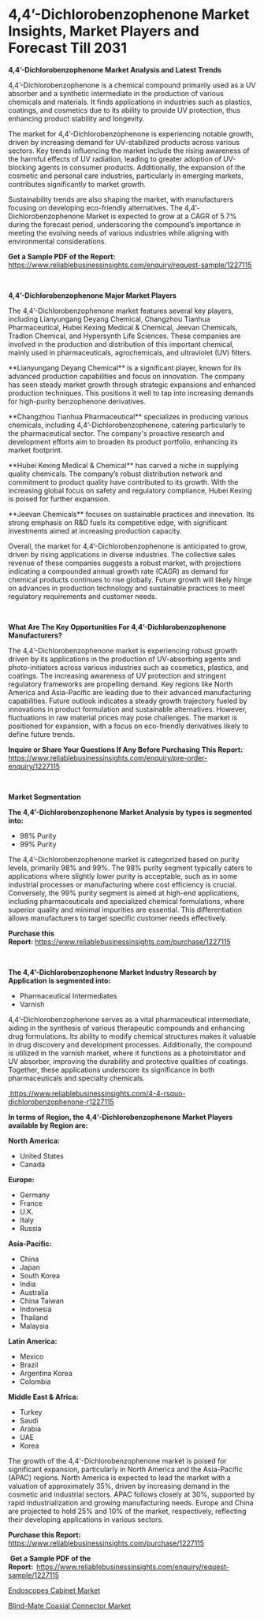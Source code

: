 <p><h1>4,4’-Dichlorobenzophenone Market Insights, Market Players and Forecast Till 2031</h1></p><p><strong>4,4’-Dichlorobenzophenone Market Analysis and Latest Trends</strong></p>
<p><p>4,4’-Dichlorobenzophenone is a chemical compound primarily used as a UV absorber and a synthetic intermediate in the production of various chemicals and materials. It finds applications in industries such as plastics, coatings, and cosmetics due to its ability to provide UV protection, thus enhancing product stability and longevity. </p><p>The market for 4,4’-Dichlorobenzophenone is experiencing notable growth, driven by increasing demand for UV-stabilized products across various sectors. Key trends influencing the market include the rising awareness of the harmful effects of UV radiation, leading to greater adoption of UV-blocking agents in consumer products. Additionally, the expansion of the cosmetic and personal care industries, particularly in emerging markets, contributes significantly to market growth. </p><p>Sustainability trends are also shaping the market, with manufacturers focusing on developing eco-friendly alternatives. The 4,4’-Dichlorobenzophenone Market is expected to grow at a CAGR of 5.7% during the forecast period, underscoring the compound’s importance in meeting the evolving needs of various industries while aligning with environmental considerations.</p></p>
<p><strong>Get a Sample PDF of the Report:&nbsp;</strong> <a href="https://www.reliablebusinessinsights.com/enquiry/request-sample/1227115?utm_campaign=75&utm_medium=2&utm_source=Github&utm_content=ia&utm_term=28122024&utm_id=44-dichlorobenzophenone">https://www.reliablebusinessinsights.com/enquiry/request-sample/1227115</a></p>
<p>&nbsp;</p>
<p><strong>4,4’-Dichlorobenzophenone Major Market Players</strong></p>
<p><p>The 4,4’-Dichlorobenzophenone market features several key players, including Lianyungang Deyang Chemical, Changzhou Tianhua Pharmaceutical, Hubei Kexing Medical & Chemical, Jeevan Chemicals, Tradlon Chemical, and Hypersynth Life Sciences. These companies are involved in the production and distribution of this important chemical, mainly used in pharmaceuticals, agrochemicals, and ultraviolet (UV) filters.</p><p>**Lianyungang Deyang Chemical** is a significant player, known for its advanced production capabilities and focus on innovation. The company has seen steady market growth through strategic expansions and enhanced production techniques. This positions it well to tap into increasing demands for high-purity benzophenone derivatives.</p><p>**Changzhou Tianhua Pharmaceutical** specializes in producing various chemicals, including 4,4’-Dichlorobenzophenone, catering particularly to the pharmaceutical sector. The company's proactive research and development efforts aim to broaden its product portfolio, enhancing its market footprint.</p><p>**Hubei Kexing Medical & Chemical** has carved a niche in supplying quality chemicals. The company’s robust distribution network and commitment to product quality have contributed to its growth. With the increasing global focus on safety and regulatory compliance, Hubei Kexing is poised for further expansion.</p><p>**Jeevan Chemicals** focuses on sustainable practices and innovation. Its strong emphasis on R&D fuels its competitive edge, with significant investments aimed at increasing production capacity.</p><p>Overall, the market for 4,4’-Dichlorobenzophenone is anticipated to grow, driven by rising applications in diverse industries. The collective sales revenue of these companies suggests a robust market, with projections indicating a compounded annual growth rate (CAGR) as demand for chemical products continues to rise globally. Future growth will likely hinge on advances in production technology and sustainable practices to meet regulatory requirements and customer needs.</p></p>
<p>&nbsp;</p>
<p><strong>What Are The Key Opportunities For 4,4’-Dichlorobenzophenone Manufacturers?</strong></p>
<p><p>The 4,4’-Dichlorobenzophenone market is experiencing robust growth driven by its applications in the production of UV-absorbing agents and photo-initiators across various industries such as cosmetics, plastics, and coatings. The increasing awareness of UV protection and stringent regulatory frameworks are propelling demand. Key regions like North America and Asia-Pacific are leading due to their advanced manufacturing capabilities. Future outlook indicates a steady growth trajectory fueled by innovations in product formulation and sustainable alternatives. However, fluctuations in raw material prices may pose challenges. The market is positioned for expansion, with a focus on eco-friendly derivatives likely to define future trends.</p></p>
<p><strong>Inquire or Share Your Questions If Any Before Purchasing This Report:</strong> <a href="https://www.reliablebusinessinsights.com/enquiry/pre-order-enquiry/1227115?utm_campaign=75&utm_medium=2&utm_source=Github&utm_content=ia&utm_term=28122024&utm_id=44-dichlorobenzophenone">https://www.reliablebusinessinsights.com/enquiry/pre-order-enquiry/1227115</a></p>
<p>&nbsp;</p>
<p><strong>Market Segmentation</strong></p>
<p><strong>The 4,4’-Dichlorobenzophenone Market Analysis by types is segmented into:</strong></p>
<p><ul><li>98% Purity</li><li>99% Purity</li></ul></p>
<p><p>The 4,4’-Dichlorobenzophenone market is categorized based on purity levels, primarily 98% and 99%. The 98% purity segment typically caters to applications where slightly lower purity is acceptable, such as in some industrial processes or manufacturing where cost efficiency is crucial. Conversely, the 99% purity segment is aimed at high-end applications, including pharmaceuticals and specialized chemical formulations, where superior quality and minimal impurities are essential. This differentiation allows manufacturers to target specific customer needs effectively.</p></p>
<p><strong>Purchase this Report:&nbsp;</strong><a href="https://www.reliablebusinessinsights.com/purchase/1227115?utm_campaign=75&utm_medium=2&utm_source=Github&utm_content=ia&utm_term=28122024&utm_id=44-dichlorobenzophenone">https://www.reliablebusinessinsights.com/purchase/1227115</a></p>
<p>&nbsp;</p>
<p><strong>The 4,4’-Dichlorobenzophenone Market Industry Research by Application is segmented into:</strong></p>
<p><ul><li>Pharmaceutical Intermediates</li><li>Varnish</li></ul></p>
<p><p>4,4’-Dichlorobenzophenone serves as a vital pharmaceutical intermediate, aiding in the synthesis of various therapeutic compounds and enhancing drug formulations. Its ability to modify chemical structures makes it valuable in drug discovery and development processes. Additionally, the compound is utilized in the varnish market, where it functions as a photoinitiator and UV absorber, improving the durability and protective qualities of coatings. Together, these applications underscore its significance in both pharmaceuticals and specialty chemicals.</p></p>
<p><a href="https://www.reliablebusinessinsights.com/4-4-rsquo-dichlorobenzophenone-r1227115?utm_campaign=75&utm_medium=2&utm_source=Github&utm_content=ia&utm_term=28122024&utm_id=44-dichlorobenzophenone">&nbsp;https://www.reliablebusinessinsights.com/4-4-rsquo-dichlorobenzophenone-r1227115</a></p>
<p><strong>In terms of Region, the 4,4’-Dichlorobenzophenone Market Players available by Region are:</strong></p>
<p>
    <p> <strong> North America: </strong>
        <ul>
            <li>United States</li>
            <li>Canada</li>
        </ul>
        </p> 
    <p> <strong> Europe: </strong>
        <ul>
            <li>Germany</li>
            <li>France</li>
            <li>U.K.</li>
            <li>Italy</li>
            <li>Russia</li>
        </ul>
        </p> 
    <p> <strong> Asia-Pacific: </strong>
        <ul>
            <li>China</li>
            <li>Japan</li>
            <li>South Korea</li>
            <li>India</li>
            <li>Australia</li>
            <li>China Taiwan</li>
            <li>Indonesia</li>
            <li>Thailand</li>
            <li>Malaysia</li>
        </ul>
        </p> 
    <p> <strong> Latin America: </strong>
        <ul>
            <li>Mexico</li>
            <li>Brazil</li>
            <li>Argentina Korea</li>
            <li>Colombia</li>
        </ul>
        </p> 
    <p> <strong> Middle East & Africa: </strong>
        <ul>
            <li>Turkey</li>
            <li>Saudi</li>
            <li>Arabia</li>
            <li>UAE</li>
            <li>Korea</li>
        </ul>
    </p>
    </p>
<p><p>The growth of the 4,4'-Dichlorobenzophenone market is poised for significant expansion, particularly in North America and the Asia-Pacific (APAC) regions. North America is expected to lead the market with a valuation of approximately 35%, driven by increasing demand in the cosmetic and industrial sectors. APAC follows closely at 30%, supported by rapid industrialization and growing manufacturing needs. Europe and China are projected to hold 25% and 10% of the market, respectively, reflecting their developing applications in various sectors.</p></p>
<p><strong>Purchase this Report: </strong><a href="https://www.reliablebusinessinsights.com/purchase/1227115?utm_campaign=75&utm_medium=2&utm_source=Github&utm_content=ia&utm_term=28122024&utm_id=44-dichlorobenzophenone">https://www.reliablebusinessinsights.com/purchase/1227115</a></p>
<p>&nbsp;<strong>Get a Sample PDF of the Report:&nbsp;&nbsp;</strong><a href="https://www.reliablebusinessinsights.com/enquiry/request-sample/1227115?utm_campaign=75&utm_medium=2&utm_source=Github&utm_content=ia&utm_term=28122024&utm_id=44-dichlorobenzophenone">https://www.reliablebusinessinsights.com/enquiry/request-sample/1227115</a></p>
<p><strong></strong></p>
<p><p><a href="https://github.com/bogganbillie6969/Market-Research-Report-List-1/blob/main/endoscopes-cabinet-market.md?utm_campaign=75&utm_medium=2&utm_source=Github&utm_content=ia&utm_term=28122024&utm_id=44-dichlorobenzophenone">Endoscopes Cabinet Market</a></p><p><a href="https://github.com/donnettaletizia/Market-Research-Report-List-1/blob/main/blind-mate-coaxial-connector-market.md?utm_campaign=75&utm_medium=2&utm_source=Github&utm_content=ia&utm_term=28122024&utm_id=44-dichlorobenzophenone">Blind-Mate Coaxial Connector Market</a></p></p>